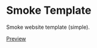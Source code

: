 # Smoke Template
Smoke website template (simple).

[Preview](https://whoismh11.github.io/Smoke_Template/)

